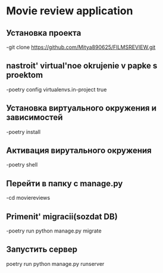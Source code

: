 # **Movie review application**



## Установка проекта

-git clone <https://github.com/Mitya890625/FILMSREVIEW.git>

## nastroit' virtual'noe okrujenie v papke s proektom
-poetry config virtualenvs.in-project true

## Установка виртуального окружения и зависимостей

-poetry install


## Активация вирутального окружения

-poetry shell


## Перейти в папку с manage.py

-cd moviereviews

## Primenit' migracii(sozdat DB)

-poetry run python manage.py migrate

## Запустить сервер

poetry run python manage.py runserver
